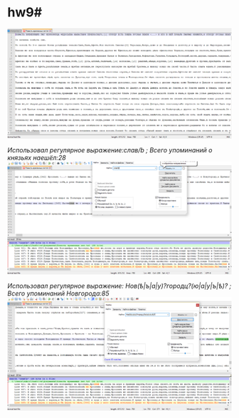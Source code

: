 # hw9# 
![1](https://github.com/kulikovanastya/hw9/blob/master/1.png)

*Использовал регулярное выражение:слав/b ; Всего упоминаний о князьях наешёл:28*
![2](https://github.com/kulikovanastya/hw9/blob/master/2.png)

*Использовал регулярное выражение: Нов(ѣ|ъ|а|у)?городц?(ю|а|у|ъ|ѣ)? ; Всего упоминаний Новгорода:85*
![3](https://github.com/kulikovanastya/hw9/blob/master/3.png
)
